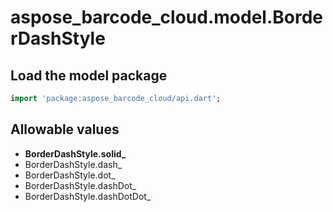 # aspose_barcode_cloud.model.BorderDashStyle

## Load the model package

```dart
import 'package:aspose_barcode_cloud/api.dart';
```

## Allowable values

* **BorderDashStyle.solid_**
* BorderDashStyle.dash_
* BorderDashStyle.dot_
* BorderDashStyle.dashDot_
* BorderDashStyle.dashDotDot_


